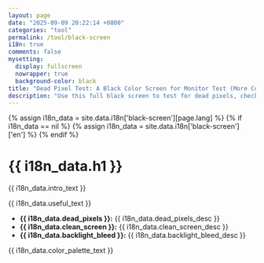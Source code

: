 ```yaml
---
layout: page
date: "2025-09-09 20:22:14 +0800"
categories: "tool"
permalink: /tool/black-screen
i18n: true
comments: false
mysetting:
  display: fullscreen
  nowrapper: true
  background-color: black
title: "Dead Pixel Test: A Black Color Screen for Monitor Test (More Colors)"
description: "Use this full black screen to test for dead pixels, check for backlight bleed, clean your screen, save power on OLED/AMOLED displays, and reduce eye strain. A versatile tool for your monitor."
---
```


{% assign i18n_data = site.data.i18n['black-screen'][page.lang] %}
{% if i18n_data == nil %}
  {% assign i18n_data = site.data.i18n['black-screen']['en'] %}
{% endif %}

<link rel="stylesheet" href="/assets/css/black-screen.css?v=1">

<div id="content">
  <h1>{{ i18n_data.h1 }}</h1>
  <p>{{ i18n_data.intro_text }}</p>
  <div id="more-info">
    <p>{{ i18n_data.useful_text }}</p>
    <ul>
      <li><b>{{ i18n_data.dead_pixels }}:</b> {{ i18n_data.dead_pixels_desc }}</li>
      <li><b>{{ i18n_data.clean_screen }}:</b> {{ i18n_data.clean_screen_desc }}</li>
      <li><b>{{ i18n_data.backlight_bleed }}:</b> {{ i18n_data.backlight_bleed_desc }}</li>
    </ul>
  </div>
  <div id="color-palette-container">
    <p>{{ i18n_data.color_palette_text }}</p>
    <div id="color-palette">
      <div class="color-swatch" style="background-color: white;" data-color="white" title="{{ i18n_data.white_screen }}"></div>
      <div class="color-swatch" style="background-color: black;" data-color="black" title="{{ i18n_data.black_screen }}"></div>
      <div class="color-swatch" style="background-color: red;" data-color="red" title="{{ i18n_data.red_screen }}"></div>
      <div class="color-swatch" style="background-color: yellow;" data-color="yellow" title="{{ i18n_data.yellow_screen }}"></div>
      <div class="color-swatch" style="background-color: blue;" data-color="blue" title="{{ i18n_data.blue_screen }}"></div>
      <div class="color-swatch" style="background-color: green;" data-color="green" title="{{ i18n_data.green_screen }}"></div>
    </div>
  </div>
</div>

<script src="/assets/js/black-screen.js?v=1"></script>
